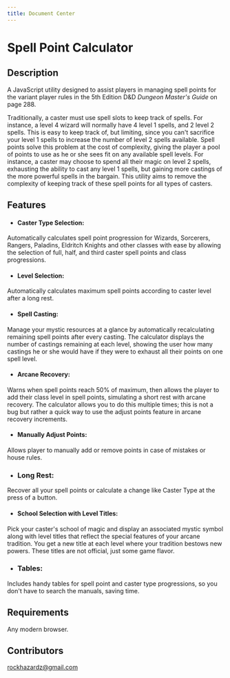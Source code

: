 ```yaml
---
title: Document Center
---
```


# Spell Point Calculator

## Description
A JavaScript utility designed to assist players in managing spell points for the variant player rules in the 5th Edition D&D _Dungeon Master's Guide_ on page 288.

Traditionally, a caster must use spell slots to keep track of spells.  For instance, a level 4 wizard will normally have 4 level 1 spells, and 2 level 2 spells.  This is easy to keep track of, but limiting, since you can't sacrifice your level 1 spells to increase the number of level 2 spells available.  Spell points solve this problem at the cost of complexity, giving the player a pool of points to use as he or she sees fit on any available spell levels.  For instance, a caster may choose to spend all their magic on level 2 spells, exhausting the ability to cast any level 1 spells, but gaining more castings of the more powerful spells in the bargain.  This utility aims to remove the complexity of keeping track of these spell points for all types of casters.

## Features
- #### Caster Type Selection:
Automatically calculates spell point progression for Wizards, Sorcerers, Rangers, Paladins, Eldritch Knights and other classes with ease by allowing the selection of full, half, and third caster spell points and class progressions.
- #### Level Selection:
Automatically calculates maximum spell points according to caster level after a long rest.
- #### Spell Casting:
Manage your mystic resources at a glance by automatically recalculating remaining spell points after every casting. The calculator displays the number of castings remaining at each level, showing the user how many castings he or she would have if they were to exhaust all their points on one spell level.
- #### Arcane Recovery:
Warns when spell points reach 50% of maximum, then allows the player to add their class level in spell points, simulating a short rest with arcane recovery. The calculator allows you to do this multiple times; this is not a bug but rather a quick way to use the adjust points feature in arcane recovery increments.
- #### Manually Adjust Points:
Allows player to manually add or remove points in case of mistakes or house rules.
- ### Long Rest:
Recover all your spell points or calculate a change like Caster Type at the press of a button.
- #### School Selection with Level Titles:
Pick your caster's school of magic and display an associated mystic symbol along with level titles that reflect the special features of your arcane tradition.  You get a new title at each level where your tradition bestows new powers. These titles are not official, just some game flavor.
- ### Tables:
Includes handy tables for spell point and caster type progressions, so you don't have to search the manuals, saving time.

## Requirements
Any modern browser.

## Contributors
rockhazardz@gmail.com
